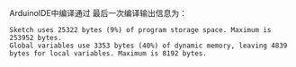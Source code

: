 ArduinoIDE中编译通过
最后一次编译输出信息为：
```shell
Sketch uses 25322 bytes (9%) of program storage space. Maximum is 253952 bytes.
Global variables use 3353 bytes (40%) of dynamic memory, leaving 4839 bytes for local variables. Maximum is 8192 bytes.
```